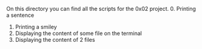 On this directory you can find all the scripts for the 0x02 project.
0. Printing a sentence
1. Printing a smiley 
2. Displaying the content of some file on the terminal
3. Displaying the content of 2 files
 